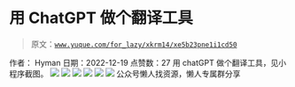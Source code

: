 # 用 ChatGPT 做个翻译工具

> 原文：[`www.yuque.com/for_lazy/xkrm14/xe5b23pne1i1cd50`](https://www.yuque.com/for_lazy/xkrm14/xe5b23pne1i1cd50)

<ne-p id="u0a63ca00" data-lake-id="u0a63ca00"><ne-text id="u066e092e">作者： Hyman</ne-text></ne-p> <ne-p id="u388987f8" data-lake-id="u388987f8"><ne-text id="u4aba9178">日期：2022-12-19</ne-text></ne-p> <ne-p id="ue44e1a51" data-lake-id="ue44e1a51"><ne-text id="uc6a3e62c">点赞数：</ne-text><ne-text id="u88ee6dfe" ne-bold="true">27</ne-text></ne-p> <ne-hole id="ubc2833b4" data-lake-id="ubc2833b4"><ne-card data-card-name="hr" data-card-type="block" id="j3Ip0" data-event-boundary="card"><ne-p id="ud2d74252" data-lake-id="ud2d74252"><ne-text id="u0c96f6b8">用 chatGPT 做个翻译工具，见小程序截图。</ne-text></ne-p> <ne-p id="u4e6c22e4" data-lake-id="u4e6c22e4"><ne-card data-card-name="image" data-card-type="inline" id="e7Jq8" data-event-boundary="card">![](img/a1f561425a27df4bb3fb6f154eed8e1a.png)</ne-card></ne-p> <ne-p id="ucb0313ac" data-lake-id="ucb0313ac"><ne-card data-card-name="image" data-card-type="inline" id="gKpPi" data-event-boundary="card">![](img/43e0b26a117db6405895ce0700422671.png)</ne-card></ne-p> <ne-p id="ub60016f6" data-lake-id="ub60016f6"><ne-card data-card-name="image" data-card-type="inline" id="WS6jF" data-event-boundary="card">![](img/224738471c50aafb7554c73e7df02e57.png)</ne-card></ne-p> <ne-p id="u79918465" data-lake-id="u79918465"><ne-card data-card-name="image" data-card-type="inline" id="OjV9a" data-event-boundary="card">![](img/29856bb8a27717a721cf9b2544df5396.png)</ne-card></ne-p> <ne-p id="u5e0e0a67" data-lake-id="u5e0e0a67"><ne-card data-card-name="image" data-card-type="inline" id="U5Wg9" data-event-boundary="card">![](img/13a07c4c4e80b4cdc063fefe9fcb719c.png)</ne-card></ne-p> <ne-p id="u47ed472f" data-lake-id="u47ed472f"><ne-card data-card-name="image" data-card-type="inline" id="jAifZ" data-event-boundary="card">![](img/02817c45f199b174aa467779212cce0c.png)</ne-card></ne-p> <ne-hole id="uf6ba579d" data-lake-id="uf6ba579d"><ne-card data-card-name="hr" data-card-type="block" id="xbJ7X" data-event-boundary="card"><ne-p id="u4f1a63a3" data-lake-id="u4f1a63a3"><ne-text id="u6bf51ee2">公众号懒人找资源，懒人专属群分享</ne-text></ne-p></ne-card></ne-hole></ne-card></ne-hole>